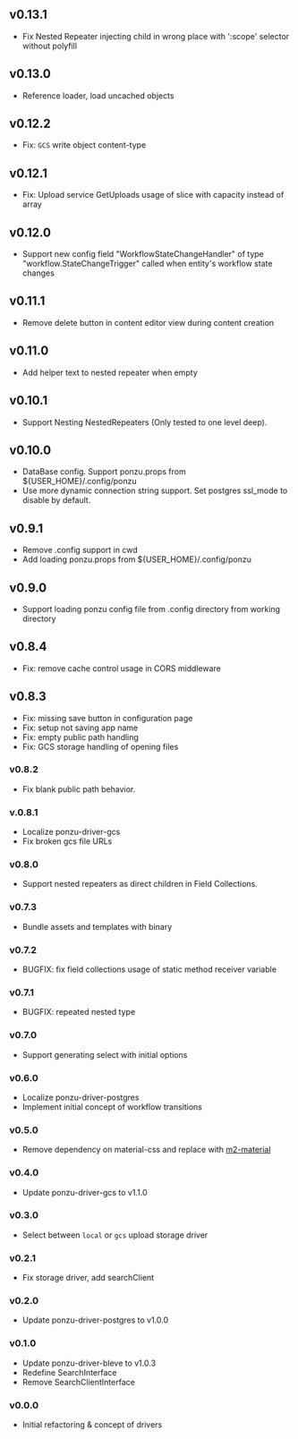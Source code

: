 ## v0.13.1
- Fix Nested Repeater injecting child in wrong place with ':scope' selector without polyfill

## v0.13.0
- Reference loader, load uncached objects


## v0.12.2
- Fix: `GCS` write object content-type


## v0.12.1
- Fix: Upload service GetUploads usage of slice with capacity instead of array


## v0.12.0
- Support new config field "WorkflowStateChangeHandler" of type "workflow.StateChangeTrigger" called when entity's workflow state changes


## v0.11.1
- Remove delete button in content editor view during content creation


## v0.11.0
- Add helper text to nested repeater when empty


## v0.10.1
- Support Nesting NestedRepeaters (Only tested to one level deep).


## v0.10.0
- DataBase config. Support ponzu.props from ${USER_HOME}/.config/ponzu
- Use more dynamic connection string support. Set postgres ssl_mode to disable by default.


## v0.9.1
- Remove .config support in cwd
- Add loading ponzu.props from ${USER_HOME}/.config/ponzu


## v0.9.0
- Support loading ponzu config file from .config directory from working directory


## v0.8.4
- Fix: remove cache control usage in CORS middleware


## v0.8.3
- Fix: missing save button in configuration page
- Fix: setup not saving app name
- Fix: empty public path handling
- Fix: GCS storage handling of opening files


### v0.8.2
- Fix blank public path behavior.


### v.0.8.1
- Localize ponzu-driver-gcs
- Fix broken gcs file URLs


### v0.8.0
- Support nested repeaters as direct children in Field Collections.


### v0.7.3
- Bundle assets and templates with binary


### v0.7.2
- BUGFIX: fix field collections usage of static method receiver variable


### v0.7.1
- BUGFIX: repeated nested type


### v0.7.0
- Support generating select with initial options


### v0.6.0
- Localize ponzu-driver-postgres
- Implement initial concept of workflow transitions


### v0.5.0
- Remove dependency on material-css and replace with [m2-material](https://m2.material.io/)


### v0.4.0
- Update ponzu-driver-gcs to v1.1.0


### v0.3.0
- Select between `local` or `gcs` upload storage driver


### v0.2.1
- Fix storage driver, add searchClient


### v0.2.0
- Update ponzu-driver-postgres to v1.0.0


### v0.1.0
- Update ponzu-driver-bleve to v1.0.3
- Redefine SearchInterface
- Remove SearchClientInterface


### v0.0.0
- Initial refactoring & concept of drivers